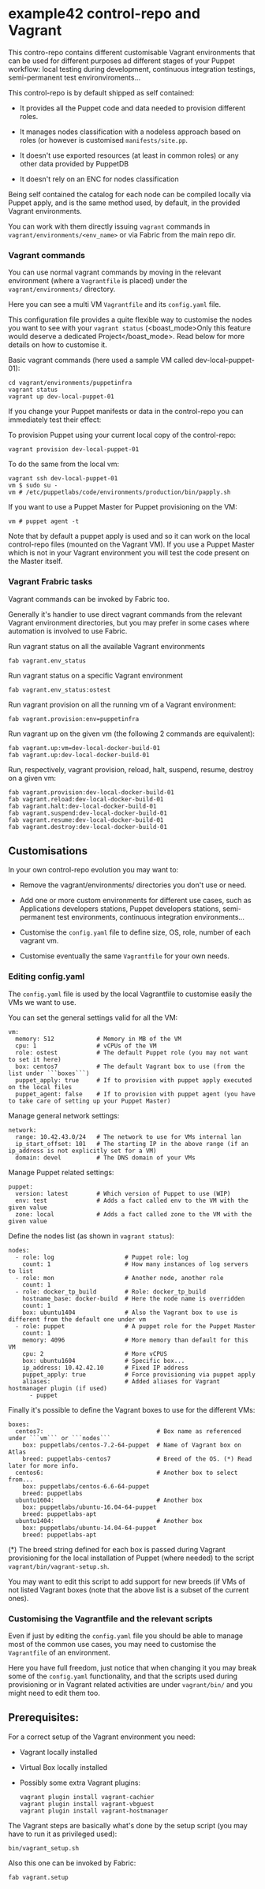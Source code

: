 # example42 control-repo and Vagrant

This contro-repo contains different customisable Vagrant environments that can be used for different purposes ad different stages of your Puppet workflow: local testing during development, continuous integration testings, semi-permanent test environviroments... 

This control-repo is by default shipped as self contained:

  - It provides all the Puppet code and data needed to provision different roles.
  
  - It manages nodes classification with a nodeless approach based on roles (or however is customised ```manifests/site.pp```.
 
  - It doesn't use exported resources (at least in common roles) or any other data provided by PuppetDB
  
  - It doesn't rely on an ENC for nodes classification

Being self contained the catalog for each node can be compiled locally via Puppet apply, and is the same method used, by default, in the provided Vagrant environments.

You can work with them directly issuing ```vagrant``` commands in ```vagrant/environments/<env_name>``` or via Fabric from the main repo dir.


### Vagrant commands

You can use normal vagrant commands by moving in the relevant environment (where a ```Vagrantfile``` is placed) under the ```vagrant/environments/``` directory.

Here you can see a multi VM ```Vagrantfile``` and its ```config.yaml``` file.

This configuration file provides a quite flexible way to customise the nodes you want to see with your ```vagrant status``` (<boast_mode>Only this feature would deserve a dedicated Project</boast_mode>. Read below for more details on how to customise it.

Basic vagrant commands (here used a sample VM called dev-local-puppet-01):

    cd vagrant/environments/puppetinfra
    vagrant status
    vagrant up dev-local-puppet-01

If you change your Puppet manifests or data in the control-repo you can immediately test their effect:

To provision Puppet using your current local copy of the control-repo:

    vagrant provision dev-local-puppet-01

To do the same from the local vm:

    vagrant ssh dev-local-puppet-01
    vm $ sudo su -
    vm # /etc/puppetlabs/code/environments/production/bin/papply.sh

If you want to use a Puppet Master for Puppet provisioning on the VM:

    vm # puppet agent -t 

Note that by default a puppet apply is used and so it can work on the local control-repo files (mounted on the Vagrant VM). If you use a Puppet Master which is not in your Vagrant environment you will test the code present on the Master itself.


### Vagrant Frabric tasks

Vagrant commands can be invoked by Fabric too.

Generally it's handier to use direct vagrant commands from the relevant Vagrant environment directories, but you may prefer in some cases where automation is involved to use Fabric.

Run vagrant status on all the available Vagrant environments

    fab vagrant.env_status

Run vagrant status on a specific Vagrant environment

    fab vagrant.env_status:ostest

Run vagrant provision on all the running vm of a Vagrant environment:

    fab vagrant.provision:env=puppetinfra

Run vagrant up on the given vm (the following 2 commands are equivalent):

    fab vagrant.up:vm=dev-local-docker-build-01
    fab vagrant.up:dev-local-docker-build-01

Run, respectively, vagrant provision, reload, halt, suspend, resume, destroy on a given vm:

    fab vagrant.provision:dev-local-docker-build-01
    fab vagrant.reload:dev-local-docker-build-01
    fab vagrant.halt:dev-local-docker-build-01
    fab vagrant.suspend:dev-local-docker-build-01
    fab vagrant.resume:dev-local-docker-build-01
    fab vagrant.destroy:dev-local-docker-build-01


## Customisations

In your own control-repo evolution you may want to:

  - Remove the vagrant/environments/ directories you don't use or need.

  - Add one or more custom environments for different use cases, such as Applications developers stations, Puppet developers stations, semi-permanent test environments, continuous integration environments...

  - Customise the ```config.yaml``` file to define size, OS, role, number of each vagrant vm.

  - Customise eventually the same ```Vagrantfile``` for your own needs. 

### Editing config.yaml

The ```config.yaml``` file is used by the local Vagrantfile to customise easily the VMs we want to use.

You can set the general settings valid for all the VM:

    vm:
      memory: 512            # Memory in MB of the VM
      cpu: 1                 # vCPUs of the VM
      role: ostest           # The default Puppet role (you may not want to set it here)
      box: centos7           # The default Vagrant box to use (from the list under ```boxes```)
      puppet_apply: true     # If to provision with puppet apply executed on the local files
      puppet_agent: false    # If to provision with puppet agent (you have to take care of setting up your Puppet Master)

Manage general network settings:

    network:
      range: 10.42.43.0/24   # The network to use for VMs internal lan
      ip_start_offset: 101   # The starting IP in the above range (if an ip_address is not explicitly set for a VM)
      domain: devel          # The DNS domain of your VMs

Manage Puppet related settings:

    puppet:
      version: latest        # Which version of Puppet to use (WIP)
      env: test              # Adds a fact called env to the VM with the given value
      zone: local            # Adds a fact called zone to the VM with the given value

Define the nodes list (as shown in ```vagrant status```):

    nodes:
      - role: log                    # Puppet role: log
        count: 1                     # How many instances of log servers to list
      - role: mon                    # Another node, another role
        count: 1
      - role: docker_tp_build        # Role: docker_tp_build
        hostname_base: docker-build  # Here the node name is overridden
        count: 1                  
        box: ubuntu1404              # Also the Vagrant box to use is different from the default one under vm
      - role: puppet                 # A puppet role for the Puppet Master
        count: 1
        memory: 4096                 # More memory than default for this VM
        cpu: 2                       # More vCPUS
        box: ubuntu1604              # Specific box...
        ip_address: 10.42.42.10      # Fixed IP address
        puppet_apply: true           # Force provisioning via puppet apply
        aliases:                     # Added aliases for Vagrant hostmanager plugin (if used)
          - puppet

Finally it's possible to define the Vagrant boxes to use for the different VMs:

    boxes:
      centos7:                                # Box name as referenced under ```vm``` or ```nodes```
        box: puppetlabs/centos-7.2-64-puppet  # Name of Vagrant box on Atlas
        breed: puppetlabs-centos7             # Breed of the OS. (*) Read later for more info.
      centos6:                                # Another box to select from...
        box: puppetlabs/centos-6.6-64-puppet
        breed: puppetlabs
      ubuntu1604:                             # Another box
        box: puppetlabs/ubuntu-16.04-64-puppet
        breed: puppetlabs-apt
      ubuntu1404:                             # Another box
        box: puppetlabs/ubuntu-14.04-64-puppet
        breed: puppetlabs-apt
    
(*) The breed string defined for each box is passed during Vagrant provisioning for the local installation of Puppet (where needed) to the script ```vagrant/bin/vagrant-setup.sh```.

You may want to edit this script to add support for new breeds (if VMs of not listed Vagrant boxes (note that the above list is a subset of the current ones).


### Customising the Vagrantfile and the relevant scripts

Even if just by editing the ```config.yaml``` file you should be able to manage most of the common use cases, you may need to customise the ```Vagrantfile``` of an environment. 

Here you have full freedom, just notice that when changing it you may break some of the ```config.yaml``` functionality, and that the scripts used during provisioning or in Vagrant related activities are under ```vagrant/bin/``` and you might need to edit them too.


## Prerequisites: 

For a correct setup of the Vagrant environment you need:

  - Vagrant locally installed

  - Virtual Box locally installed

  - Possibly some extra Vagrant plugins:

        vagrant plugin install vagrant-cachier
        vagrant plugin install vagrant-vbguest
        vagrant plugin install vagrant-hostmanager

The Vagrant steps are basically what's done by the setup script (you may have to run it as privileged used):

    bin/vagrant_setup.sh

Also this one can be invoked by Fabric:

    fab vagrant.setup


